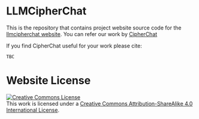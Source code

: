 # LLMCipherChat

This is the repository that contains project website source code for the [llmcipherchat website](https://llmcipherchat.github.io).
You can refer our work by [CipherChat](https://github.com/RobustNLP/CipherChat)

If you find CipherChat useful for your work please cite:

```
TBC
```

# Website License

<a rel="license" href="http://creativecommons.org/licenses/by-sa/4.0/"><img alt="Creative Commons License" style="border-width:0" src="https://i.creativecommons.org/l/by-sa/4.0/88x31.png" /></a><br />This work is licensed under a <a rel="license" href="http://creativecommons.org/licenses/by-sa/4.0/">Creative Commons Attribution-ShareAlike 4.0 International License</a>.
